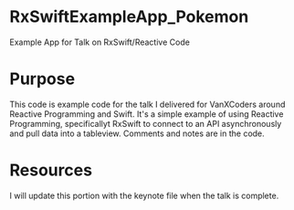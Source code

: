 # RxSwiftExampleApp_Pokemon
Example App for Talk on RxSwift/Reactive Code


# Purpose
 
This code is example code for the talk I delivered for VanXCoders around Reactive Programming and Swift. It's a simple example of using Reactive Programming, specificallyt RxSwift to connect to an API asynchronously and pull data into a tableview. Comments and notes are in the code.

# Resources

I will update this portion with the keynote file when the talk is complete.
